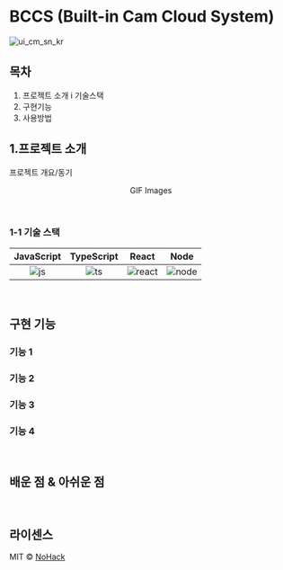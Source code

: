 # BCCS (Built-in Cam Cloud System)


  ![ui_cm_sn_kr](https://user-images.githubusercontent.com/110047222/192771261-6863f31a-47a6-4795-bd55-77cb447c2a28.png)


## 목차
1. 프로젝트 소개
  i 기술스택
3. 구현기능
4. 사용방법

## 1.프로젝트 소개

<p align="justify">
프로젝트 개요/동기
</p>

<p align="center">
GIF Images
</p>

<br>

### 1-1 기술 스택

| JavaScript | TypeScript |  React   |  Node   |
| :--------: | :--------: | :------: | :-----: |
|   ![js]    |   ![ts]    | ![react] | ![node] |

<br>

## 구현 기능

### 기능 1

### 기능 2

### 기능 3

### 기능 4

<br>

## 배운 점 & 아쉬운 점

<p align="justify">

</p>

<br>

## 라이센스

MIT &copy; [NoHack](mailto:lbjp114@gmail.com)

<!-- Stack Icon Refernces -->

[js]: /images/stack/javascript.svg
[ts]: /images/stack/typescript.svg
[react]: /images/stack/react.svg
[node]: /images/stack/node.svg
